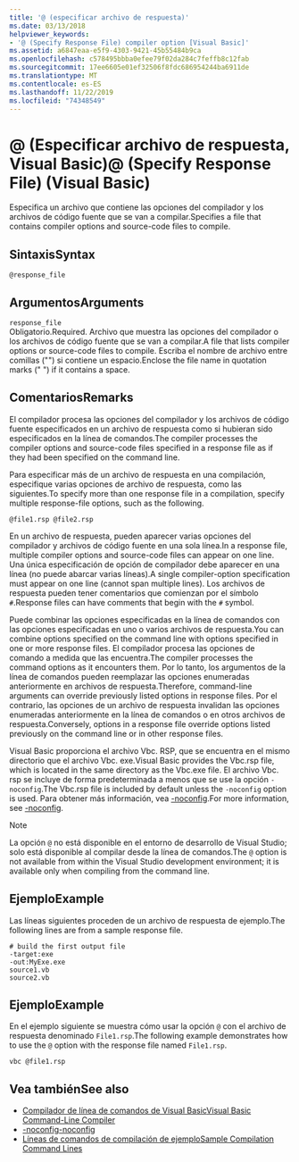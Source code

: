 ```yaml
---
title: '@ (especificar archivo de respuesta)'
ms.date: 03/13/2018
helpviewer_keywords:
- '@ (Specify Response File) compiler option [Visual Basic]'
ms.assetid: a6847eaa-e5f9-4303-9421-45b55484b9ca
ms.openlocfilehash: c578495bbba0efee79f02da284c7feffb8c12fab
ms.sourcegitcommit: 17ee6605e01ef32506f8fdc686954244ba6911de
ms.translationtype: MT
ms.contentlocale: es-ES
ms.lasthandoff: 11/22/2019
ms.locfileid: "74348549"
---
```

# <a name="-specify-response-file-visual-basic"></a><span data-ttu-id="9f60f-102">@ (Especificar archivo de respuesta, Visual Basic)</span><span class="sxs-lookup"><span data-stu-id="9f60f-102">@ (Specify Response File) (Visual Basic)</span></span>

<span data-ttu-id="9f60f-103">Especifica un archivo que contiene las opciones del compilador y los archivos de código fuente que se van a compilar.</span><span class="sxs-lookup"><span data-stu-id="9f60f-103">Specifies a file that contains compiler options and source-code files to compile.</span></span>

## <a name="syntax"></a><span data-ttu-id="9f60f-104">Sintaxis</span><span class="sxs-lookup"><span data-stu-id="9f60f-104">Syntax</span></span>

```console
@response_file
```

## <a name="arguments"></a><span data-ttu-id="9f60f-105">Argumentos</span><span class="sxs-lookup"><span data-stu-id="9f60f-105">Arguments</span></span>

`response_file`  
<span data-ttu-id="9f60f-106">Obligatorio.</span><span class="sxs-lookup"><span data-stu-id="9f60f-106">Required.</span></span> <span data-ttu-id="9f60f-107">Archivo que muestra las opciones del compilador o los archivos de código fuente que se van a compilar.</span><span class="sxs-lookup"><span data-stu-id="9f60f-107">A file that lists compiler options or source-code files to compile.</span></span> <span data-ttu-id="9f60f-108">Escriba el nombre de archivo entre comillas ("") si contiene un espacio.</span><span class="sxs-lookup"><span data-stu-id="9f60f-108">Enclose the file name in quotation marks (" ") if it contains a space.</span></span>

## <a name="remarks"></a><span data-ttu-id="9f60f-109">Comentarios</span><span class="sxs-lookup"><span data-stu-id="9f60f-109">Remarks</span></span>

<span data-ttu-id="9f60f-110">El compilador procesa las opciones del compilador y los archivos de código fuente especificados en un archivo de respuesta como si hubieran sido especificados en la línea de comandos.</span><span class="sxs-lookup"><span data-stu-id="9f60f-110">The compiler processes the compiler options and source-code files specified in a response file as if they had been specified on the command line.</span></span>

<span data-ttu-id="9f60f-111">Para especificar más de un archivo de respuesta en una compilación, especifique varias opciones de archivo de respuesta, como las siguientes.</span><span class="sxs-lookup"><span data-stu-id="9f60f-111">To specify more than one response file in a compilation, specify multiple response-file options, such as the following.</span></span>

```console
@file1.rsp @file2.rsp
```

<span data-ttu-id="9f60f-112">En un archivo de respuesta, pueden aparecer varias opciones del compilador y archivos de código fuente en una sola línea.</span><span class="sxs-lookup"><span data-stu-id="9f60f-112">In a response file, multiple compiler options and source-code files can appear on one line.</span></span> <span data-ttu-id="9f60f-113">Una única especificación de opción de compilador debe aparecer en una línea (no puede abarcar varias líneas).</span><span class="sxs-lookup"><span data-stu-id="9f60f-113">A single compiler-option specification must appear on one line (cannot span multiple lines).</span></span> <span data-ttu-id="9f60f-114">Los archivos de respuesta pueden tener comentarios que comienzan por el símbolo `#`.</span><span class="sxs-lookup"><span data-stu-id="9f60f-114">Response files can have comments that begin with the `#` symbol.</span></span>

<span data-ttu-id="9f60f-115">Puede combinar las opciones especificadas en la línea de comandos con las opciones especificadas en uno o varios archivos de respuesta.</span><span class="sxs-lookup"><span data-stu-id="9f60f-115">You can combine options specified on the command line with options specified in one or more response files.</span></span> <span data-ttu-id="9f60f-116">El compilador procesa las opciones de comando a medida que las encuentra.</span><span class="sxs-lookup"><span data-stu-id="9f60f-116">The compiler processes the command options as it encounters them.</span></span> <span data-ttu-id="9f60f-117">Por lo tanto, los argumentos de la línea de comandos pueden reemplazar las opciones enumeradas anteriormente en archivos de respuesta.</span><span class="sxs-lookup"><span data-stu-id="9f60f-117">Therefore, command-line arguments can override previously listed options in response files.</span></span> <span data-ttu-id="9f60f-118">Por el contrario, las opciones de un archivo de respuesta invalidan las opciones enumeradas anteriormente en la línea de comandos o en otros archivos de respuesta.</span><span class="sxs-lookup"><span data-stu-id="9f60f-118">Conversely, options in a response file override options listed previously on the command line or in other response files.</span></span>

<span data-ttu-id="9f60f-119">Visual Basic proporciona el archivo Vbc. RSP, que se encuentra en el mismo directorio que el archivo Vbc. exe.</span><span class="sxs-lookup"><span data-stu-id="9f60f-119">Visual Basic provides the Vbc.rsp file, which is located in the same directory as the Vbc.exe file.</span></span> <span data-ttu-id="9f60f-120">El archivo Vbc. rsp se incluye de forma predeterminada a menos que se use la opción `-noconfig`.</span><span class="sxs-lookup"><span data-stu-id="9f60f-120">The Vbc.rsp file is included by default unless the `-noconfig` option is used.</span></span> <span data-ttu-id="9f60f-121">Para obtener más información, vea [-noconfig](../../../visual-basic/reference/command-line-compiler/noconfig.md).</span><span class="sxs-lookup"><span data-stu-id="9f60f-121">For more information, see [-noconfig](../../../visual-basic/reference/command-line-compiler/noconfig.md).</span></span>

> [!NOTE]
> <span data-ttu-id="9f60f-122">La opción `@` no está disponible en el entorno de desarrollo de Visual Studio; solo está disponible al compilar desde la línea de comandos.</span><span class="sxs-lookup"><span data-stu-id="9f60f-122">The `@` option is not available from within the Visual Studio development environment; it is available only when compiling from the command line.</span></span>

## <a name="example"></a><span data-ttu-id="9f60f-123">Ejemplo</span><span class="sxs-lookup"><span data-stu-id="9f60f-123">Example</span></span>

<span data-ttu-id="9f60f-124">Las líneas siguientes proceden de un archivo de respuesta de ejemplo.</span><span class="sxs-lookup"><span data-stu-id="9f60f-124">The following lines are from a sample response file.</span></span>

```console
# build the first output file
-target:exe
-out:MyExe.exe
source1.vb
source2.vb
```

## <a name="example"></a><span data-ttu-id="9f60f-125">Ejemplo</span><span class="sxs-lookup"><span data-stu-id="9f60f-125">Example</span></span>

<span data-ttu-id="9f60f-126">En el ejemplo siguiente se muestra cómo usar la opción `@` con el archivo de respuesta denominado `File1.rsp`.</span><span class="sxs-lookup"><span data-stu-id="9f60f-126">The following example demonstrates how to use the `@` option with the response file named `File1.rsp`.</span></span>

```console
vbc @file1.rsp
```

## <a name="see-also"></a><span data-ttu-id="9f60f-127">Vea también</span><span class="sxs-lookup"><span data-stu-id="9f60f-127">See also</span></span>

- [<span data-ttu-id="9f60f-128">Compilador de línea de comandos de Visual Basic</span><span class="sxs-lookup"><span data-stu-id="9f60f-128">Visual Basic Command-Line Compiler</span></span>](../../../visual-basic/reference/command-line-compiler/index.md)
- [<span data-ttu-id="9f60f-129">-noconfig</span><span class="sxs-lookup"><span data-stu-id="9f60f-129">-noconfig</span></span>](../../../visual-basic/reference/command-line-compiler/noconfig.md)
- [<span data-ttu-id="9f60f-130">Líneas de comandos de compilación de ejemplo</span><span class="sxs-lookup"><span data-stu-id="9f60f-130">Sample Compilation Command Lines</span></span>](../../../visual-basic/reference/command-line-compiler/sample-compilation-command-lines.md)
